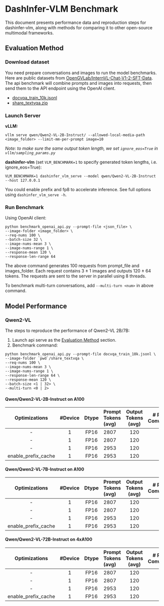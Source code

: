 # DashInfer-VLM Benchmark

This document presents performance data and reproduction steps for dashinfer-vlm, along with methods for comparing it to other open-source multimodal frameworks.

## Evaluation Method
### Download dataset
You need prepare conversations and images to run the model benchmarks. Here are public datasets from [OpenGVLab/InternVL-Chat-V1-2-SFT-Data](https://huggingface.co/datasets/OpenGVLab/InternVL-Chat-V1-2-SFT-Data). The api benchmark will combine prompts and images into requests, then send them to the API endpoint using the OpenAI client.
- [docvqa_train_10k.jsonl](https://huggingface.co/datasets/OpenGVLab/InternVL-Chat-V1-2-SFT-Data/resolve/main/opensource/docvqa_train_10k.jsonl)
- [share_textvqa.zip](https://huggingface.co/datasets/OpenGVLab/InternVL-Chat-V1-2-SFT-Data/resolve/main/data/share_textvqa.zip)

### Launch Server
**vLLM:**
```
vllm serve qwen/Qwen2-VL-2B-Instruct/ --allowed-local-media-path <image_folder> --limit-mm-per-prompt image=10
```
_Note: to make sure the same output token length, we set `ignore_eos=True` in `vllm/sampling_params.py`_

**dashinfer-vlm** (set `VLM_BENCHMARK=1` to specify generated token lengths, i.e. ignore_eos=True):
```
VLM_BENCHMARK=1 dashinfer_vlm_serve --model qwen/Qwen2-VL-2B-Instruct --host 127.0.0.1
```
You could enable prefix and fp8 to accelerate inference. See full options using `dashinfer_vlm_serve -h`.

### Run Benchmark
Using OpenAI client:
```
python benchmark_openai_api.py --prompt-file <json_file> \
--image-folder <image_folder> \
--req-nums 100 \
--batch-size 32 \
--image-nums-mean 3 \
--image-nums-range 1 \
--response-mean 120 \
--response-len-range 64
```

The above command generates 100 requests from prompt_file and images_folder. Each request contains 3 $\pm$ 1 images and outputs 120 $\pm$ 64 tokens. The requests are sent to the server in parallel using 8 threads.

 To benchmark multi-turn conversations, add `--multi-turn <num>` in above command.


## Model Performance
### Qwen2-VL

The steps to reproduce the performance of Qwen2-VL 2B/7B:
1. Launch api serve as the [Evaluation Method](#evaluation-method) section.
2. Benchmark command:
```
python benchmark_openai_api.py --prompt-file docvqa_train_10k.jsonl \
--image-folder `pwd`/share_textvqa \
--req-nums 100 \
--image-nums-mean 3 \
--image-nums-range 1 \
--response-len-range 64 \
--response-mean 120 \
--batch-size <1 | 32> \
--multi-turn <0 | 2>
```

#### Qwen/Qwen2-VL-2B-Instruct on A100

| Optimizations  | #Device | Dtype | Prompt Tokens (avg) | Output Tokens (avg) | # Previous Conversations |  #Concurrent | vLLM (0.6.4) QPS | DashInfer-VLM QPS | Speedup (dashinfer-vlm/vllm)
| :------: | :----: | :------: | :---- | :----: | :----: | :----: | :----: | :----: | :----: |
|  -   | 1 | FP16   | 2807 | 120 | 0 | 1 | 0.80 | 0.78 | 0.98
|  -   | 1 | FP16   | 2807 | 120 | 0 | 32 | 2.29 | 3.85 | 1.68
|  -   | 1 | FP16   | 2953 | 120 | 2 | 32 | 2.21 | 6.05 | 2.73
|  enable_prefix_cache   | 1 | FP16   | 2953 | 120 | 2 | 32 | x | 7.98 | x

#### Qwen/Qwen2-VL-7B-Instruct on A100

| Optimizations  | #Device | Dtype | Prompt Tokens (avg) | Output Tokens (avg) | # Previous Conversations |  #Concurrent | vLLM (0.6.4) QPS | DashInfer-VLM QPS | Speedup (dashinfer-vlm/vllm)
| :------: | :----: | :------: | :---- | :----: | :----: | :----: | :----: | :----: | :----: |
|  -   | 1 | FP16   | 2807 | 120 | 0 | 1 | 0.47 | 0.44 | 0.93
|  -   | 1 | FP16   | 2807 | 120 | 0 | 32 | 1.63 | 2.20 | 1.35
|  -   | 1 | FP16   | 2953 | 120 | 2 | 32 | 1.50 | 2.84 | 1.89
|  enable_prefix_cache   | 1 | FP16   | 2953 | 120 | 2 | 32 | x | 4.68 | x

#### Qwen/Qwen2-VL-72B-Instruct on 4xA100

| Optimizations  | #Device | Dtype | Prompt Tokens (avg) | Output Tokens (avg) | # Previous Conversations |  #Concurrent | vLLM (0.6.4) QPS | DashInfer-VLM QPS | Speedup (dashinfer-vlm/vllm)
| :------: | :----: | :------: | :---- | :----: | :----: | :----: | :----: | :----: | :----: |
|  -   | 1 | FP16   | 2807 | 120 | 0 | 1 | 0.2 | 0.15 | 0.75
|  -   | 1 | FP16   | 2807 | 120 | 0 | 32 | 0.79 | 0.99 | 1.26
|  -   | 1 | FP16   | 2953 | 120 | 2 | 32 | 0.82 | 1.12 | 1.36
|  enable_prefix_cache   | 1 | FP16   | 2953 | 120 | 2 | 32 | x | 1.99 | x
